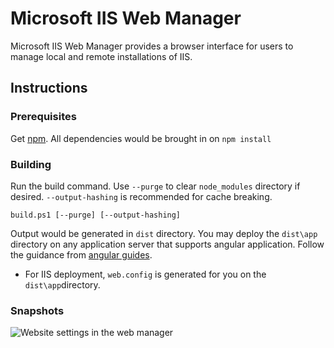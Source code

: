 # Microsoft IIS Web Manager
Microsoft IIS Web Manager provides a browser interface for users to manage local and remote installations of  IIS.

## Instructions

### Prerequisites
Get [npm](https://www.npmjs.com/get-npm). All dependencies would be brought in on `npm install`

### Building

Run the build command. Use `--purge` to clear `node_modules` directory if desired. `--output-hashing` is recommended for cache breaking.

```
build.ps1 [--purge] [--output-hashing]
```

Output would be generated in `dist` directory. You may deploy the `dist\app` directory on any application server that supports angular application. Follow the guidance from [angular guides](https://angular.io/guide/deployment#development-servers).

* For IIS deployment, `web.config` is generated for you on the `dist\app`directory.

### Snapshots

![Website settings in the web manager][file-editor]

[file-editor]: https://iisnetblogs.blob.core.windows.net/media/adminapi/1.0.39/file_editor_with_diff_shrunk2.png "Website settings in the web manager"

